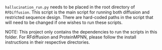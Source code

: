 `hallucination_run.py` needs to be placed in the root directory of `RFDiffusion`. This script is the main script for running both diffusion and restricted sequence design. There are hard-coded paths in the script that will need to be changed if one wishes to run these scripts.

NOTE: This project only contains the dependencies to run the scripts in this folder. For RFdiffusion and ProteinMPNN, please follow the install instructions in their respective directories.
